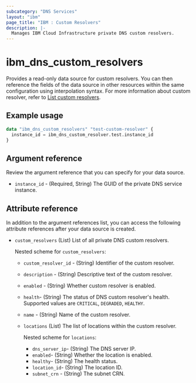 ```yaml
---
subcategory: "DNS Services"
layout: "ibm"
page_title: "IBM : Custom Resolvers"
description: |-
  Manages IBM Cloud Infrastructure private DNS custom resolvers.
---
```


# ibm_dns_custom_resolvers

Provides a read-only data source for custom resolvers. You can then reference the fields of the data source in other resources within the same configuration using interpolation syntax. For more information about custom resolver, refer to [List custom resolvers](https://cloud.ibm.com/apidocs/dns-svcs#list-custom-resolvers).


## Example usage

```terraform
data "ibm_dns_custom_resolvers" "test-custom-resolver" {
  instance_id = ibm_dns_custom_resolver.test.instance_id
}
```

## Argument reference
Review the argument reference that you can specify for your data source. 

- `instance_id` - (Required, String) The GUID of the private DNS service instance.

## Attribute reference
In addition to the argument references list, you can access the following attribute references after your data source is created. 

- `custom_resolvers` (List) List of all private DNS custom resolvers.
 
   Nested scheme for `custom_resolvers`:
   - `custom_resolver_id` - (String) Identifier of the custom resolver.
   - `description` - (String) Descriptive text of the custom resolver.
   - `enabled` - (String) Whether custom resolver is enabled.
   - `health`- (String) The status of DNS custom resolver's health. Supported values are `CRITICAL`, `DEGRADED`, `HEALTHY`.
   - `name` - (String) Name of the custom resolver.
   - `locations` (List) The list of locations within the custom resolver. 
    
      Nested scheme for `locations`:
       - `dns_server_ip`- (String) The DNS server IP.
       - `enabled`- (String) Whether the location is enabled.
       - `healthy`- (String) The health status.
       - `location_id`- (String) The location ID.
       - `subnet_crn` - (String) The subnet CRN.
 	 
